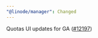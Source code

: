 ```yaml
---
"@linode/manager": Changed
---
```


Quotas UI updates for GA ([#12197](https://github.com/linode/manager/pull/12197))
